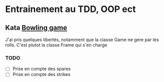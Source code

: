 # Entrainement au TDD, OOP ect

## Kata [Bowling game](https://kata-log.rocks/bowling-game-kata)

J'ai pris quelques libertés, notamment que la classe Game ne gere par les rolls. C'est plutot la classe Frame qui s'en charge

### TODO

- [ ] Prise en compte des spares
- [ ] Prise en compte des strikes
